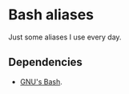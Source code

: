 # Bash aliases

Just some aliases I use every day.

## Dependencies

- [GNU's Bash](https://www.gnu.org/software/bash/).
